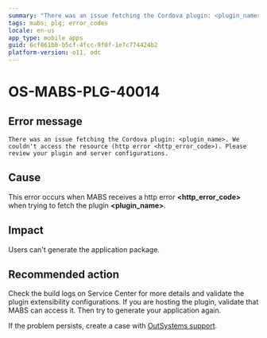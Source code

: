 ```yaml
---
summary: "There was an issue fetching the Cordova plugin: <plugin_name>. We couldn't access the resource (http error <http_error_code>). Please review your plugin and server configurations."
tags: mabs; plg; error_codes
locale: en-us
app_type: mobile apps
guid: 6cf861b8-b5cf-4fcc-9f0f-1e7c774424b2
platform-version: o11, odc
---
```


# OS-MABS-PLG-40014

## Error message

`There was an issue fetching the Cordova plugin: <plugin_name>. We couldn't
access the resource (http error <http_error_code>). Please review your plugin
and server configurations.`

## Cause

This error occurs when MABS receives a http error **&lt;http_error_code&gt;** when
trying to fetch the plugin **&lt;plugin_name&gt;**.

## Impact

Users can't generate the application package.

## Recommended action

Check the build logs on Service Center for more details and validate the plugin
extensibility configurations. If you are hosting the plugin, validate that MABS
can access it. Then try to generate your application again.

If the problem persists, create a case with [OutSystems
support](https://www.outsystems.com/support/portal/open-support-case?ErrorCode=OS-MABS-PLG-40014).
